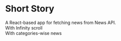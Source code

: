 # Short Story
A React-based app for fetching news from News API.<br/>
With Infinity scroll<br/>
With categories-wise news
